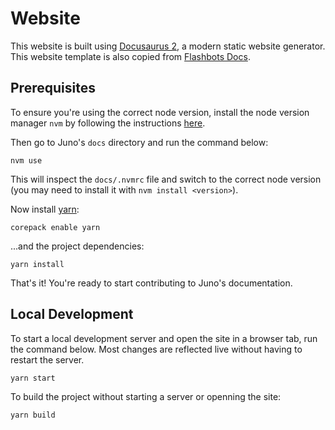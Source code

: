 # Website

This website is built using [Docusaurus 2](https://v2.docusaurus.io/), a modern static website generator.
This website template is also copied from [Flashbots Docs](https://github.com/flashbots/docs).

## Prerequisites

To ensure you're using the correct node version, install the node version manager `nvm` by following the instructions [here](https://github.com/nvm-sh/nvm#install--update-script).

Then go to Juno's `docs` directory and run the command below:

```shell
nvm use
```

This will inspect the `docs/.nvmrc` file and switch to the correct node version (you may need to install it with `nvm install <version>`).

Now install [yarn](https://yarnpkg.com/getting-started/install):

```shell
corepack enable yarn
```

...and the project dependencies:

```shell
yarn install
```

That's it! You're ready to start contributing to Juno's documentation.

## Local Development

To start a local development server and open the site in a browser tab, run the command below.
Most changes are reflected live without having to restart the server.

```shell
yarn start
```

To build the project without starting a server or openning the site:

```shell
yarn build
```

